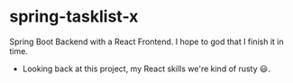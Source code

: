 # spring-tasklist-x
Spring Boot Backend with a React Frontend. I hope to god that I finish it in time.
*  Looking back at this project, my React skills we're kind of rusty :smiley:.
